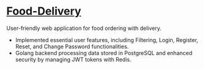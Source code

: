 # [Food-Delivery](https://georgiyiakunenko.yuriipalamarchuk.com/)
User-friendly web application for food ordering with delivery.
 - Implemented essential user features, including Filtering, Login, Register, Reset, and Change Password functionalities. 
 - Golang backend processing data stored in PostgreSQL and enhanced security by managing JWT tokens with Redis.
